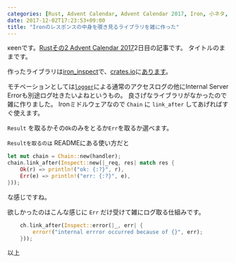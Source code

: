 ```yaml
---
categories: [Rust, Advent Calendar, Advent Calendar 2017, Iron, 小ネタ, Web, Rust Advent Calendar]
date: 2017-12-02T17:23:53+09:00
title: "Ironのレスポンスの中身を覗き見るライブラリを雑に作った"
---
```

κeenです。[Rustその2 Advent Calendar 2017](https://qiita.com/advent-calendar/2017/rust-lang-2)2日目の記事です。
タイトルのままです。
<!--more-->

作ったライブラリは[iron_inspect](https://github.com/KeenS/iron_inspect)で、[crates.io](https://crates.io)に[あります](https://crates.io/crates/iron_inspect)。

モチベーションとしては[`logger`](https://crates.io/crates/logger)による通常のアクセスログの他にInternal Server Errorも別途ログ吐きたいよねというもの。
良さげなライブラリがなかったので雑に作りました。
Ironミドルウェアなので `Chain` に `link_after` してあげればすぐ使えます。

`Result` を取るかその`Ok`のみをとるか`Err`を取るか選べます。

`Resultを取るのは` READMEにある使い方だと

``` rust
let mut chain = Chain::new(handler);
chain.link_after(Inspect::new(|_req, res| match res {
    Ok(r) => println!("ok: {:?}", r),
    Err(e) => println!("err: {:?}", e),
}));
```

な感じですね。

欲しかったのはこんな感じに `Err` だけ受けて雑にログ取る仕組みです。

``` rust
    ch.link_after(Inspect::error(|_, err| {
        error!("internal errror occurred because of {}", err);
    }));
```

以上
